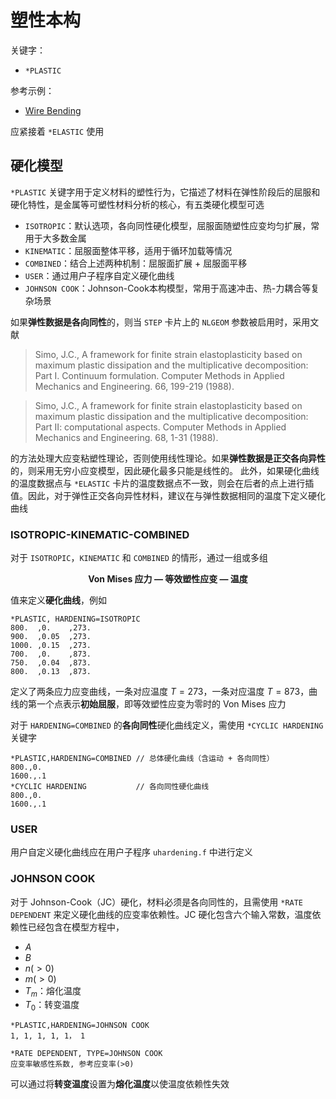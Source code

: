 # 塑性本构

关键字：

- `*PLASTIC`

参考示例：

- [Wire Bending](../chap6/sec2-wirebending.md)

应紧接着 `*ELASTIC` 使用

## 硬化模型

`*PLASTIC` 关键字用于定义材料的塑性行为，它描述了材料在弹性阶段后的屈服和硬化特性，是金属等可塑性材料分析的核心，有五类硬化模型可选

- `ISOTROPIC`：默认选项，各向同性硬化模型，屈服面随塑性应变均匀扩展，常用于大多数金属
- `KINEMATIC`：屈服面整体平移，适用于循环加载等情况
- `COMBINED`：结合上述两种机制：屈服面扩展 + 屈服面平移
- `USER`：通过用户子程序自定义硬化曲线
- `JOHNSON COOK`：Johnson-Cook本构模型，常用于高速冲击、热-力耦合等复杂场景


如果**弹性数据是各向同性**的，则当 `STEP` 卡片上的 `NLGEOM` 参数被启用时，采用文献

> Simo, J.C., A framework for finite strain elastoplasticity based on maximum plastic dissipation and the multiplicative decomposition: Part I. Continuum formulation. Computer Methods in Applied Mechanics and Engineering. 66, 199-219 (1988).

> Simo, J.C., A framework for finite strain elastoplasticity based on maximum plastic dissipation and the multiplicative decomposition: Part II: computational aspects. Computer Methods in Applied Mechanics and Engineering. 68, 1-31 (1988).

的方法处理大应变粘塑性理论，否则使用线性理论。如果**弹性数据是正交各向异性**的，则采用无穷小应变模型，因此硬化最多只能是线性的。
此外，如果硬化曲线的温度数据点与 `*ELASTIC` 卡片的温度数据点不一致，则会在后者的点上进行插值。因此，对于弹性正交各向异性材料，建议在与弹性数据相同的温度下定义硬化曲线


### ISOTROPIC-KINEMATIC-COMBINED

对于 `ISOTROPIC`，`KINEMATIC` 和 `COMBINED` 的情形，通过一组或多组 

<p style="text-align:center; font-weight:bold;">
  Von Mises 应力 — 等效塑性应变 — 温度
</p>

值来定义**硬化曲线**，例如

```
*PLASTIC, HARDENING=ISOTROPIC
800.  ,0.    ,273.
900.  ,0.05  ,273.
1000. ,0.15  ,273.
700.  ,0.    ,873.
750.  ,0.04  ,873.
800.  ,0.13  ,873.
```

定义了两条应力应变曲线，一条对应温度 $T=273$，一条对应温度 $T=873$，曲线的第一个点表示**初始屈服**，即等效塑性应变为零时的 Von Mises 应力

对于 `HARDENING=COMBINED` 的**各向同性**硬化曲线定义，需使用 `*CYCLIC HARDENING` 关键字

```
*PLASTIC,HARDENING=COMBINED // 总体硬化曲线（含运动 + 各向同性）
800.,0.
1600.,.1
*CYCLIC HARDENING           // 各向同性硬化曲线
800.,0.
1600.,.1
```

### USER

用户自定义硬化曲线应在用户子程序 `uhardening.f` 中进行定义

### JOHNSON COOK

对于 Johnson-Cook（JC）硬化，材料必须是各向同性的，且需使用 `*RATE DEPENDENT` 来定义硬化曲线的应变率依赖性。JC 硬化包含六个输入常数，温度依赖性已经包含在模型方程中，

- $A$
- $B$
- $n(>0)$
- $m(>0)$
- $T_{m}$：熔化温度
- $T_{0}$：转变温度

```
*PLASTIC,HARDENING=JOHNSON COOK
1, 1, 1, 1, 1， 1

*RATE DEPENDENT, TYPE=JOHNSON COOK
应变率敏感性系数, 参考应变率(>0)
```

可以通过将**转变温度**设置为**熔化温度**以使温度依赖性失效